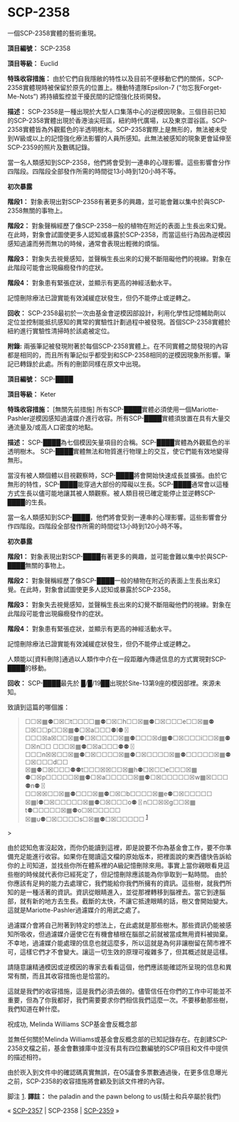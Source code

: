 # SCP-2358
                        




一個SCP-2358實體的藝術重現。



**頂目編號：**  SCP-2358

**頂目等級：**  Euclid

**特珠收容措施：**  由於它們自我隱敝的特性以及目前不便移動它們的關係，SCP-2358實體現時被保留於原先的位置上。機動特遣隊Epsilon-7 (“勿忘我Forget-Me-Nots”) 將持續監控並干擾民間的記憶強化技術開發。

**描述：**  SCP-2358是一種出現於大型人口集落中心的逆模因現象。三個目前已知的SCP-2358實體出現於香港油尖旺區，紐約時代廣場，以及東京澀谷區。SCP-2358實體皆為外觀藍色的半透明樹木。SCP-2358實際上是無形的，無法被未受到W級或以上的記憶強化療法影響的人員所感知。此無法被感知的現象更會延伸至SCP-2359的照片及數碼記錄。

當一名人類感知到SCP-2358，他們將會受到一連串的心理影響。這些影響會分作四階段。四階段全部發作所需的時間從13小時到120小時不等。

**初次暴露** 

**階段1：**  對象表現出對SCP-2358有著更多的興趣，並可能會難以集中於與SCP-2358無關的事物上。

**階段2：**  對象聲稱經歷了像SCP-2358一般的植物在附近的表面上生長出來幻覺。在此時，對象會試圖使更多人認知或暴露於SCP-2358，而當這些行為因為逆模因感知過濾而勞而無功的時候，通常會表現出輕微的煩惱。

**階段3：**  對象失去視覺感知，並聲稱生長出來的幻覺不斷阻礙他們的視線。對象在此階段可能會出現癲癇發作的症狀。

**階段4：**  對象患有緊張症狀，並顯示有更高的神經活動水平。

記憶刪除療法已證實能有效減緩症狀發生，但仍不能停止或逆轉之。

**回收：**  SCP-2358最初於一次由基金會逆模因部設計，利用化學性記憶輔助劑以定位並控制能抵抗感知的異常的實驗性計劃過程中被發現。首個SCP-2358實體於紐約進行實驗性清掃時於該處被定位。

**附錄:**  兩張筆記被發現附著於每個SCP-2358實體上。在不同實體之間發現的內容都是相同的，而且所有筆記似乎都受到和SCP-2358相同的逆模因現象所影響。筆記已轉錄於此處。所有的刪節同樣在原文中出現。


**頂目編號：**  SCP-████

**頂目等級：**  Keter

**特珠收容措施：**  [無關先前措施] 所有SCP-████實體必須使用一個Mariotte-Pashler逆模因感知過濾媒介進行收容。所有SCP-████實體須放置在具有大量交通流量及/或高人口密度的地點。

**描述：**  SCP-████為七個模因矢量項目的合稱。SCP-████實體為外觀藍色的半透明樹木。 SCP-████實體無法和物質進行物理上的交互，使它們能有效地變得無形。

當沒有被人類個體以目視觀察時，SCP-████將會開始快速成長並擴張。由於它無形的特性，SCP-████能穿過大部份的障礙以生長。SCP-████通常會以這種方式生長以儘可能地讓其被人類觀察。被人類目視已確定能停止並逆轉SCP-████的生長。

當一名人類感知到SCP-████，他們將會受到一連串的心理影響。這些影響會分作四階段。四階段全部發作所需的時間從13小時到120小時不等。

**初次暴露** 

**階段1：**  對象表現出對SCP-████有著更多的興趣，並可能會難以集中於與SCP-████無關的事物上。

**階段2：**  對象聲稱經歷了像SCP-████一般的植物在附近的表面上生長出來幻覺。在此時，對象會試圖使更多人認知或暴露於SCP-2358。

**階段3：**  對象失去視覺感知，並聲稱生長出來的幻覺不斷阻礙他們的視線。對象在此階段可能會出現癲癇發作的症狀。

**階段4：**  對象患有緊張症狀，並顯示有更高的神經活動水平。

記憶刪除療法已證實能有效減緩症狀發生，但仍不能停止或逆轉之。

人類能以[資料刪除]通過以人類作中介在一段距離內傳遞信息的方式實現對SCP-████的移動。

**回收：**  SCP-████最先於 █/█/19██出現於Site-13第9座的模因部裡。來源未知。



致讀到這篇的哪個誰：



> ☐☐☒▦⚉☐☒☐t☐☐☐☐▦⚉☐☒☐h☐☐☒▦⚉☐☒☐☐☐e☐☐☒▦⚉ ☐☒☐☐p☐☐☒▦⚉☐☒a☐☐☐⚉l⚉〿☐☐☐☒a☒☐☐☒▦⚉☐☒☐☐☐☐☒▦⚉☐☐☐☒d▦⚉☐☒☐☐☐i☐☐☒▦⚉☐☒n☐☐ ☐☐☐☒▦⚉☐☒a☐☐☐⚉⚉〿☐☐☐n☒☒☐☐☒▦⚉☐☒☐☐☐☐☒▦⚉☐☒☐☐☐☐☒▦⚉☐☐☐☐☐☒▦⚉☐☒☐☐☐d☐☐ ☒▦⚉☐☒☐☐☐⚉⚉t☐☐☐☒☒☐☐☒▦h⚉☐☒☐☐e☐☐☐☒▦ ⚉☐☒p☐☐☐☐☐☒▦⚉☐☒a☐☐☐☐☐☒▦⚉☐☒☐☐☐☐☐☒w▦☒☐☐☐⚉n⚉〿 ☐☐☒☒☐☐☒▦⚉☐☐☐☒▦⚉☐☒☐b☐☐☐☐☒▦e⚉☐☒☐☐☐☐☐ ☒▦l⚉☐☒☐☐☐☐☐☒▦⚉☐☒☐☐☐o⚉〿n☐☐☒☒g☐☐☒▦ t⚉☐☐☐☐☐☒▦⚉o☐☒☐☐☐☐☐ ☒▦u⚉☐☒☐☐☐☐s☐☒▦⚉☐☒☐☐☐☐☐<sup class='footnoteref'>
 <a shape='rect' class='footnoteref' id='footnoteref-1' href='javascript:;' onclick='WIKIDOT.page.utils.scrollToReference(&apos;footnote-1&apos;)'>1</a>
</sup>
> 



由於認知危害沒起效，而你仍能讀到這裡，即是說要不你為基金會工作，要不你準備充足能進行收容。如果你在閱讀這文檔的原始版本，把裡面說的東西儘快告訴給你的上司知道，並找些你所在體系裡的A級記憶刪除來用。事實上當你親眼看見這些樹的時候就代表你已經死定了，但記憶刪除應該能為你爭取到一點時間。
由於你應該有足夠的能力去處理它，我們能給你我們所擁有的資訊。這些樹，就我們所知的是一種活著的資訊。資訊從眼睛進入，並從那裡轉移到腦裡去。當它到達腦部，就有新的地方去生長。截斷的太快，不讓它抵達眼睛的話，樹又會開始變大。這就是Mariotte-Pashler過濾媒介的用武之處了。

過濾媒介會將自己附著到特定的想法上，在此處就是那些樹木。那些資訊仍能被感知所吸收，但過濾媒介逼使它在有機會植根在腦部之前就被當成無用資料被拋棄。不幸地，過濾媒介能處理的信息也就這麼多，所以這就是為何非讓樹留在鬧市裡不可，這樣它們才不會變大。讓這一切生效的原理可複雜多了，但其概述就是這樣。

請隨意讓精通模因或逆模因的專家去看看這個，他們應該能確認所呈現的信息和異常有關，而且其收容措施也是恰當的。

這就是我們的收容措施，這是我們必須去做的。儘管信任在你們的工作中可能並不重要，但為了你我都好，我們需要要求你們相信我們這麼一次。不要移動那些樹，我們知道在幹什麼。

祝成功,
Melinda Williams
SCP基金會反概念部


並無任何關於Melinda Williams或基金會反概念部的已知記錄存在。在創建SCP-2358文檔之前，基金會數據庫中並沒有具有四位數編號的SCP項目和文件中提供的描述相符。

由於崁入到文件中的確認碼真實無誤，在O5議會多票數通過後，在更多信息曝光之前，SCP-2358的收容措施將會顧及到該文件裡的內容。


脚注
<a shape='rect' href='javascript:;' onclick='WIKIDOT.page.utils.scrollToReference(&apos;footnoteref-1&apos;)'>1</a>. **譯註：** the paladin and the pawn belong to us(騎士和兵卒屬於我們)



« [SCP-2357](/scp-2357) | SCP-2358 | [SCP-2359](/scp-2359) »





                    